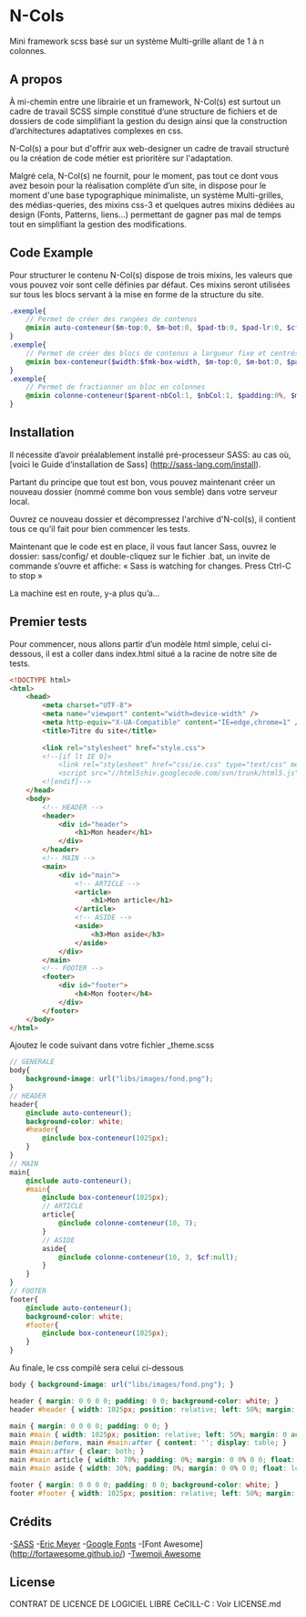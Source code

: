 # N-Cols
Mini framework scss basé sur un système Multi-grille allant de 1 à n colonnes.

## A propos
À mi-chemin entre une librairie et un framework, N-Col(s) est surtout un cadre de travail SCSS simple constitué d’une structure de fichiers et de dossiers de code simplifiant la gestion du design ainsi que la construction d’architectures adaptatives complexes en css.

N-Col(s) a pour but d'offrir aux web-designer un cadre de travail structuré ou la création de code métier est prioritère sur l'adaptation.

Malgré cela, N-Col(s) ne fournit, pour le moment, pas tout ce dont vous avez besoin pour la réalisation complète d’un site, in dispose pour le moment d'une base typographique minimaliste, un système Multi-grilles, des médias-queries, des mixins css-3 et quelques autres mixins dédiées au design (Fonts, Patterns, liens…) permettant de gagner pas mal de temps tout en simplifiant la gestion des modifications.

## Code Example

Pour structurer le contenu N-Col(s) dispose de trois mixins, les valeurs que vous pouvez voir sont celle définies par défaut. 
Ces mixins seront utilisées sur tous les blocs servant à la mise en forme de la structure du site.

```scss
.exemple{
    // Permet de créer des rangées de contenus
    @mixin auto-conteneur($m-top:0, $m-bot:0, $pad-tb:0, $pad-lr:0, $cf:null); 
}
.exemple{
    // Permet de créer des blocs de contenus a largueur fixe et centrés
    @mixin box-conteneur($width:$fmk-box-width, $m-top:0, $m-bot:0, $pad-tb:0, $pad-lr:0, $cf:null);
}
.exemple{
    // Permet de fractionner un bloc en colonnes
    @mixin colonne-conteneur($parent-nbCol:1, $nbCol:1, $padding:0%, $margin-right:0%, $fin:null, $cf:null);
}
```

## Installation
Il nécessite d’avoir préalablement installé pré-processeur SASS: au cas où, [voici le Guide d’installation de Sass] (http://sass-lang.com/install).

Partant du principe que tout est bon, vous pouvez maintenant créer un nouveau dossier (nommé comme bon vous semble) dans votre serveur local.

Ouvrez ce nouveau dossier et décompressez l'archive d'N-col(s), il contient tous ce qu’il fait pour bien commencer les tests.

Maintenant que le code est en place, il vous faut lancer Sass, ouvrez le dossier: sass/config/ et double-cliquez sur le fichier .bat, un invite de commande s’ouvre et affiche: « Sass is watching for changes. Press Ctrl-C to stop »

La machine est en route, y-a plus qu’a…

## Premier tests
Pour commencer, nous allons partir d’un modèle html simple, celui ci-dessous, il est a coller dans index.html situé a la racine de notre site de tests.

```html
<!DOCTYPE html>
<html>
    <head>
        <meta charset="UTF-8">
        <meta name="viewport" content="width=device-width" />
        <meta http-equiv="X-UA-Compatible" content="IE=edge,chrome=1" />
        <title>Titre du site</title>
        
        <link rel="stylesheet" href="style.css">
        <!--[if lt IE 9]>
            <link rel="stylesheet" href="css/ie.css" type="text/css" media="screen"/>
            <script src="//html5shiv.googlecode.com/svn/trunk/html5.js"></script>
        <![endif]-->
    </head>
    <body>
        <!-- HEADER -->
        <header>
            <div id="header">
                <h1>Mon header</h1>
            </div>
        </header>
        <!-- MAIN -->
        <main>
            <div id="main">
                <!-- ARTICLE -->
                <article>
                    <h1>Mon article</h1>
                </article>
                <!-- ASIDE -->
                <aside>
                    <h3>Mon aside</h3>
                </aside>
            </div>
        </main>
        <!-- FOOTER -->
        <footer>
            <div id="footer">
                <h4>Mon footer</h4>
            </div>
        </footer>
    </body>
</html>
```

Ajoutez le code suivant dans votre fichier _theme.scss

```scss
// GENERALE
body{
    background-image: url("libs/images/fond.png");
}
// HEADER
header{
    @include auto-conteneur();
    background-color: white;
    #header{
        @include box-conteneur(1025px);
    }
}
// MAIN
main{
    @include auto-conteneur();
    #main{
        @include box-conteneur(1025px);
        // ARTICLE
        article{
            @include colonne-conteneur(10, 7);
        }
        // ASIDE
        aside{
            @include colonne-conteneur(10, 3, $cf:null);
        }
    }
}
// FOOTER
footer{
    @include auto-conteneur();
    background-color: white;
    #footer{
        @include box-conteneur(1025px);
    }
}
```

Au finale, le css compilé sera celui ci-dessous

```css
body { background-image: url("libs/images/fond.png"); }

header { margin: 0 0 0 0; padding: 0 0; background-color: white; }
header #header { width: 1025px; position: relative; left: 50%; margin: 0 auto 0 -512.5px; padding: 0 0; }

main { margin: 0 0 0 0; padding: 0 0; }
main #main { width: 1025px; position: relative; left: 50%; margin: 0 auto 0 -512.5px; padding: 0 0; *zoom: 1; overflow: hidden; }
main #main:before, main #main:after { content: ''; display: table; }
main #main:after { clear: both; }
main #main article { width: 70%; padding: 0%; margin: 0 0% 0 0; float: left; }
main #main aside { width: 30%; padding: 0%; margin: 0 0% 0 0; float: left; }

footer { margin: 0 0 0 0; padding: 0 0; background-color: white; }
footer #footer { width: 1025px; position: relative; left: 50%; margin: 0 auto 0 -512.5px; padding: 0 0; }
```

## Crédits

 -[SASS](http://sass-lang.com/)
 -[Eric Meyer](http://meyerweb.com/eric/tools/css/reset/)
 -[Google Fonts](https://www.google.com/fonts/)
 -[Font Awesome] (http://fortawesome.github.io/)
 -[Twemoji Awesome](http://ellekasai.github.io/twemoji-awesome/)

## License

CONTRAT DE LICENCE DE LOGICIEL LIBRE CeCILL-C : Voir LICENSE.md